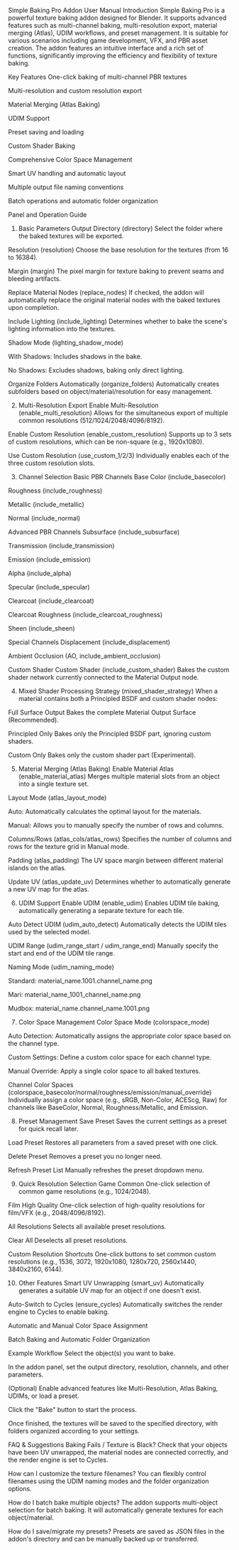 Simple Baking Pro Addon User Manual
Introduction
Simple Baking Pro is a powerful texture baking addon designed for Blender. It supports advanced features such as multi-channel baking, multi-resolution export, material merging (Atlas), UDIM workflows, and preset management. It is suitable for various scenarios including game development, VFX, and PBR asset creation. The addon features an intuitive interface and a rich set of functions, significantly improving the efficiency and flexibility of texture baking.

Key Features
One-click baking of multi-channel PBR textures

Multi-resolution and custom resolution export

Material Merging (Atlas Baking)

UDIM Support

Preset saving and loading

Custom Shader Baking

Comprehensive Color Space Management

Smart UV handling and automatic layout

Multiple output file naming conventions

Batch operations and automatic folder organization

Panel and Operation Guide
1. Basic Parameters
Output Directory (directory)
Select the folder where the baked textures will be exported.

Resolution (resolution)
Choose the base resolution for the textures (from 16 to 16384).

Margin (margin)
The pixel margin for texture baking to prevent seams and bleeding artifacts.

Replace Material Nodes (replace_nodes)
If checked, the addon will automatically replace the original material nodes with the baked textures upon completion.

Include Lighting (include_lighting)
Determines whether to bake the scene's lighting information into the textures.

Shadow Mode (lighting_shadow_mode)

With Shadows: Includes shadows in the bake.

No Shadows: Excludes shadows, baking only direct lighting.

Organize Folders Automatically (organize_folders)
Automatically creates subfolders based on object/material/resolution for easy management.

2. Multi-Resolution Export
Enable Multi-Resolution (enable_multi_resolution)
Allows for the simultaneous export of multiple common resolutions (512/1024/2048/4096/8192).

Enable Custom Resolution (enable_custom_resolution)
Supports up to 3 sets of custom resolutions, which can be non-square (e.g., 1920x1080).

Use Custom Resolution (use_custom_1/2/3)
Individually enables each of the three custom resolution slots.

3. Channel Selection
Basic PBR Channels
Base Color (include_basecolor)

Roughness (include_roughness)

Metallic (include_metallic)

Normal (include_normal)

Advanced PBR Channels
Subsurface (include_subsurface)

Transmission (include_transmission)

Emission (include_emission)

Alpha (include_alpha)

Specular (include_specular)

Clearcoat (include_clearcoat)

Clearcoat Roughness (include_clearcoat_roughness)

Sheen (include_sheen)

Special Channels
Displacement (include_displacement)

Ambient Occlusion (AO, include_ambient_occlusion)

Custom Shader
Custom Shader (include_custom_shader)
Bakes the custom shader network currently connected to the Material Output node.

4. Mixed Shader Processing Strategy (mixed_shader_strategy)
When a material contains both a Principled BSDF and custom shader nodes:

Full Surface Output
Bakes the complete Material Output Surface (Recommended).

Principled Only
Bakes only the Principled BSDF part, ignoring custom shaders.

Custom Only
Bakes only the custom shader part (Experimental).

5. Material Merging (Atlas Baking)
Enable Material Atlas (enable_material_atlas)
Merges multiple material slots from an object into a single texture set.

Layout Mode (atlas_layout_mode)

Auto: Automatically calculates the optimal layout for the materials.

Manual: Allows you to manually specify the number of rows and columns.

Columns/Rows (atlas_cols/atlas_rows)
Specifies the number of columns and rows for the texture grid in Manual mode.

Padding (atlas_padding)
The UV space margin between different material islands on the atlas.

Update UV (atlas_update_uv)
Determines whether to automatically generate a new UV map for the atlas.

6. UDIM Support
Enable UDIM (enable_udim)
Enables UDIM tile baking, automatically generating a separate texture for each tile.

Auto Detect UDIM (udim_auto_detect)
Automatically detects the UDIM tiles used by the selected model.

UDIM Range (udim_range_start / udim_range_end)
Manually specify the start and end of the UDIM tile range.

Naming Mode (udim_naming_mode)

Standard: material_name.1001.channel_name.png

Mari: material_name_1001_channel_name.png

Mudbox: material_name.channel_name.1001.png

7. Color Space Management
Color Space Mode (colorspace_mode)

Auto Detection: Automatically assigns the appropriate color space based on the channel type.

Custom Settings: Define a custom color space for each channel type.

Manual Override: Apply a single color space to all baked textures.

Channel Color Spaces (colorspace_basecolor/normal/roughness/emission/manual_override)
Individually assign a color space (e.g., sRGB, Non-Color, ACEScg, Raw) for channels like BaseColor, Normal, Roughness/Metallic, and Emission.

8. Preset Management
Save Preset
Saves the current settings as a preset for quick recall later.

Load Preset
Restores all parameters from a saved preset with one click.

Delete Preset
Removes a preset you no longer need.

Refresh Preset List
Manually refreshes the preset dropdown menu.

9. Quick Resolution Selection
Game Common
One-click selection of common game resolutions (e.g., 1024/2048).

Film High Quality
One-click selection of high-quality resolutions for film/VFX (e.g., 2048/4096/8192).

All Resolutions
Selects all available preset resolutions.

Clear All
Deselects all preset resolutions.

Custom Resolution Shortcuts
One-click buttons to set common custom resolutions (e.g., 1536, 3072, 1920x1080, 1280x720, 2560x1440, 3840x2160, 6144).

10. Other Features
Smart UV Unwrapping (smart_uv)
Automatically generates a suitable UV map for an object if one doesn't exist.

Auto-Switch to Cycles (ensure_cycles)
Automatically switches the render engine to Cycles to enable baking.

Automatic and Manual Color Space Assignment

Batch Baking and Automatic Folder Organization

Example Workflow
Select the object(s) you want to bake.

In the addon panel, set the output directory, resolution, channels, and other parameters.

(Optional) Enable advanced features like Multi-Resolution, Atlas Baking, UDIMs, or load a preset.

Click the "Bake" button to start the process.

Once finished, the textures will be saved to the specified directory, with folders organized according to your settings.

FAQ & Suggestions
Baking Fails / Texture is Black?
Check that your objects have been UV unwrapped, the material nodes are connected correctly, and the render engine is set to Cycles.

How can I customize the texture filenames?
You can flexibly control filenames using the UDIM naming modes and the folder organization options.

How do I batch bake multiple objects?
The addon supports multi-object selection for batch baking. It will automatically generate textures for each object/material.

How do I save/migrate my presets?
Presets are saved as JSON files in the addon's directory and can be manually backed up or transferred.
